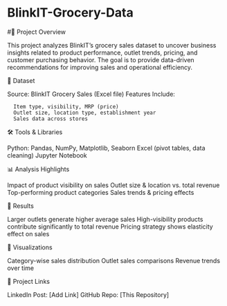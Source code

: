 # BlinkIT-Grocery-Data
#📌 Project Overview

This project analyzes BlinkIT’s grocery sales dataset to uncover business insights related to product performance, outlet trends, pricing, and customer purchasing behavior. The goal is to provide data-driven recommendations for improving sales and operational efficiency.

📂 Dataset

Source: BlinkIT Grocery Sales (Excel file)
Features Include:

      Item type, visibility, MRP (price)
      Outlet size, location type, establishment year
      Sales data across stores
      

🛠️ Tools & Libraries

Python: Pandas, NumPy, Matplotlib, Seaborn
Excel (pivot tables, data cleaning)
Jupyter Notebook


📊 Analysis Highlights

Impact of product visibility on sales
Outlet size & location vs. total revenue
Top-performing product categories
Sales trends & pricing effects


🚀 Results

Larger outlets generate higher average sales
High-visibility products contribute significantly to total revenue
Pricing strategy shows elasticity effect on sales


📸 Visualizations

Category-wise sales distribution
Outlet sales comparisons
Revenue trends over time


🔗 Project Links

LinkedIn Post: [Add Link]
GitHub Repo: [This Repository]

